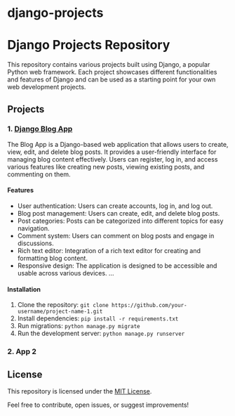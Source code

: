# django-projects

# Django Projects Repository

This repository contains various projects built using Django, a popular Python web framework. Each project showcases different functionalities and features of Django and can be used as a starting point for your own web development projects.

## Projects

### 1. [Django Blog App](https://github.com/Paul-Ndirangu/django-projects/tree/main/blog_app)

The Blog App is a Django-based web application that allows users to create, view, edit, and delete blog posts. It provides a user-friendly interface for managing blog content effectively. Users can register, log in, and access various features like creating new posts, viewing existing posts, and commenting on them.

#### Features

- User authentication: Users can create accounts, log in, and log out.
- Blog post management: Users can create, edit, and delete blog posts.
- Post categories: Posts can be categorized into different topics for easy navigation.
- Comment system: Users can comment on blog posts and engage in discussions.
- Rich text editor: Integration of a rich text editor for creating and formatting blog content.
- Responsive design: The application is designed to be accessible and usable across various devices.
...

#### Installation

1. Clone the repository: `git clone https://github.com/your-username/project-name-1.git`
2. Install dependencies: `pip install -r requirements.txt`
3. Run migrations: `python manage.py migrate`
4. Run the development server: `python manage.py runserver`

### 2. App 2


## License

This repository is licensed under the [MIT License](LICENSE).

Feel free to contribute, open issues, or suggest improvements!